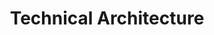 ---
title: "Technical Architecture"
description: "Best blogs out there."
icon: "api"
draft: false
---